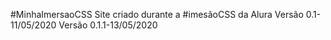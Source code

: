 #MinhaImersaoCSS
Site criado durante a #imesãoCSS da Alura
Versão 0.1-11/05/2020
Versão 0.1.1-13/05/2020
